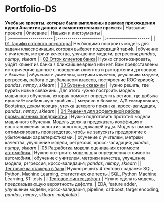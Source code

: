 # Portfolio-DS
**Учебные проекты, которые были выполнены в рамках прохождения курса Аналитик данных и самостоятельные проекты**
| Название проекта | Описание | Навыки и инструменты |  
| :---------------------- | :---------------------- | :---------------------- | 
| [01 Тарифы сотового оператора](https://github.com/SergeyB81/Portfolio-DS/tree/main/01%20%D0%A2%D0%B0%D1%80%D0%B8%D1%84%D1%8B%20%D1%81%D0%BE%D1%82%D0%BE%D0%B2%D0%BE%D0%B3%D0%BE%20%D0%BE%D0%BF%D0%B5%D1%80%D0%B0%D1%82%D0%BE%D1%80%D0%B0)| Необходимо построить модель для задачи классификации, которая выберет подходящий тариф. | обучение с учителем, метрики качества, улучшение модели, регрессия; *pandas*, *numpy*, *sklearn*  | 
| [02 Отток клиентов банка](https://github.com/SergeyB81/Portfolio-DS/tree/main/02%20%D0%9E%D1%82%D1%82%D0%BE%D0%BA%20%D0%BA%D0%BB%D0%B8%D0%B5%D0%BD%D1%82%D0%BE%D0%B2%20%D0%B1%D0%B0%D0%BD%D0%BA%D0%B0)| Нужно спрогнозировать, уйдёт клиент из банка в ближайшее время или нет. Вам предоставлены исторические данные о поведении клиентов и расторжении договоров с банком. | обучение с учителем, метрики качества, улучшение модели, регрессия, работа с дисбалансом классов, постороение ROC-кривой; *pandas*, *numpy*, *sklearn* |
| [03 Бурение скважин](https://github.com/SergeyB81/Portfolio-DS/tree/main/03%20%D0%91%D1%83%D1%80%D0%B5%D0%BD%D0%B8%D0%B5%20%D1%81%D0%BA%D0%B2%D0%B0%D0%B6%D0%B8%D0%BD) | Нужно решить, где бурить новые скважины. Для этого нужно построить модель машинного обучения, которая поможет определить регион, где добыча принесёт наибольшую прибыль. | метрики в бизнесе, А/В тестирование, Bootstrap, декомпозиция, утечка целевого признака, кросс-валидация, *pandas*, *numpy*, *sklearn* | 
| [04 Решения для эффективной работы промышленных предприятий](https://github.com/SergeyB81/Portfolio-DS/tree/main/04%20%20%D0%A0%D0%B5%D1%88%D0%B5%D0%BD%D0%B8%D1%8F%20%D0%B4%D0%BB%D1%8F%20%D1%8D%D1%84%D1%84%D0%B5%D0%BA%D1%82%D0%B8%D0%B2%D0%BD%D0%BE%D0%B9%20%D1%80%D0%B0%D0%B1%D0%BE%D1%82%D1%8B%20%D0%BF%D1%80%D0%BE%D0%BC%D1%8B%D1%88%D0%BB%D0%B5%D0%BD%D0%BD%D1%8B%D1%85%20%D0%BF%D1%80%D0%B5%D0%B4%D0%BF%D1%80%D0%B8%D1%8F%D1%82%D0%B8%D0%B9.) | Нужно подготовить прототип модели машинного обучения. Модель должна предсказать коэффициент восстановления золота из золотосодержащей руды. Модель поможет оптимизировать производство, чтобы не запускать предприятие с убыточными характеристиками. | обучение с учителем, метрики качества, улучшение модели, регрессия, кросс-валидация; *pandas*, *numpy*, *sklearn* |
|[05 Разработка модели оценивания стоимости автомобиля ](https://github.com/SergeyB81/Portfolio-DS/blob/main/05%20C%D1%82%D0%BE%D0%B8%D0%BC%D0%BE%D1%81%D1%82%D1%8C%20%D0%B0%D0%B2%D1%82%D0%BE%D0%BC%D0%BE%D0%B1%D0%B8%D0%BB%D1%8F/car_price_10.ipynb) | Нужно построить модель для определения стоимости автомобиля.| обучение с учителем, метрики качества, улучшение модели, регрессия, кросс-валидация; *pandas*, *numpy*, *sklearn* |
| [Тестовое на стажера в банк](https://github.com/SergeyB81/Portfolio-DS/tree/main/%D0%A2%D0%B5%D1%81%D1%82%D0%BE%D0%B2%D0%BE%D0%B5%20%D0%BD%D0%B0%20%D1%81%D1%82%D0%B0%D0%B6%D0%B5%D1%80%D0%B0%20%D0%B2%20%D0%B1%D0%B0%D0%BD%D0%BA)| Нужно решить 4 тестовых задания: SQL, Python, Machine Learning, статистические тесты.|  SQL, Python, Machine Learning, ST-tests |
| [Тестовое финтех дефолт](https://github.com/SergeyB81/Portfolio-DS/tree/main/%D0%A2%D0%B5%D1%81%D1%82%D0%BE%D0%B2%D0%BE%D0%B5%20%D1%84%D0%B8%D0%BD%D1%82%D0%B5%D1%85%20%D0%B4%D0%B5%D1%84%D0%BE%D0%BB%D1%82) | Нужно сделать модель, предсказывающую вероятность дефолта. | EDA, feature adder, yлучшение модели, кросс-валидация, pipeline, catboost, target encoding; *pandas*, *numpy*, *sklearn*, *matplotlib* |


